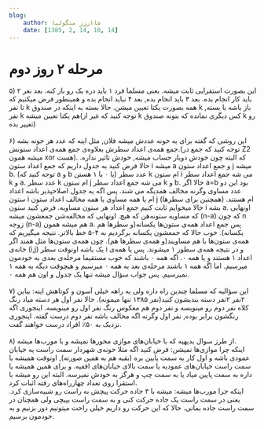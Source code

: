 ```yaml
---
blog:
    author: شااززز منگولیا
    date: [1385, 2, 14, 10, 14]
---
```

# مرحله ۲ روز دوم

<div class="cnt">
۵) این بصورت استقرایی ثابت میشه. یعنی مسلما فرد ۱ باید دره یک رو باز کنه. بعد نغر ۲ باید کار انجام بده. بعد ۳ باید انحام بده, بعد ۴ نباید انحام بده و همینطور فرض میکنیم که تا نفر k همه بصورت یکتا تعیین میشن. حالا بسته به اینکه در صندوق k باز باشه یا بسته, نفر k هم یکتا تعیین میشه(توجه کنید که غیر از k کس دیگری نمانده که بتونه صندوق k رو تغییر بده)<br/><br/>۶) این روشی که گغته برای یه خونه عددش میشه فلان, مثل اینه که عدد هر خونه بشه جمع همه‌ی اعداد سطرش بعلاوه‌ی جمع همه‌ی اعداد ستونش.(توجه کنید که جمع در Z2 میشه همون xor هست). که البته چون خودش دوبار حساب میشه, خودش تاثیر نداره. حالا فرض کنید به جدول داریم که جمع اعداد ستون i میشه a و جمع اعداد ستون j میشه b. (توجه کنید که a و b یا ۰ یا ۱ هستن) عدد سطر k ام ستون i می شه جمع اعداد سطر k و a. عدد سطر k ام ستون j می شه جمع اعداد سطر k و b. حالا اگر a=b بود این دو عدد مساوی وگرنه مخالف همدیگه می شند. پس اگه یه جدول اصلاحپذیر باشه اعداد ستون i ام یا همه مساوی یا همه مخالف اعداد ستون j ام هستند. (همچنین برای سطرها) حالا میخوایم ثابت کنیم جمع اعداد هر ستون مساویه. فرض کنید ستون i بشه a. اونهایی که مساویه ستونه‌هن که هیچ. اونهایی که مخالفه‌شن جمعشون  میشه (n-a) که چون n زوجه (n-a) هم میشه همون a. پس جمع اعداد همه‌ی ستون‌ها یکسانه(و سطرها هم یکسانه). خوب حالا که جمعشون یکسانه برگردیم به ۴-۵ خط بالاتر. نتیجه میگیریم که همه‌ی ستون‌ها با هم مساویند(و همه‌ی سطرها هم). چون همه‌ی ستون‌ها مثل همند اگر خانه‌ی (i,j) یک باشه اونوقت سطر i و در نتیجه همه‌ی سطور ۱ میشوند. پس یا همه‌ی اعداد ۱‍ هستند و یا همه ۰. اگه همه ۰ باشند که خوب مستقیما مرحله‌ی بعدی به خودمون میرسیم. اما اگه همه ۱ باشند مرحله‌ی بعد به همه ۰ میرسیم و هیچوقت دیگه به همه ۱ نمیرسیم. پس جواب سؤال میشه تنها یک جدول و اون هم همه ۰.<br/><br/>۷) این سؤالیه که مسلما چندین راه داره ولی یه راهه خیلی آسون و کوتاهش اینه: بیاین ۲نفر ۲نفر دسته بندیشون کنید(نفر ۱۳۸۵ تنها میمونه). حالا نفر اول هر دسته میاد رنگ کلاه نفر دوم رو مینویسه و نفر دوم هم معکوس رنگ نفر اول رو مینویسه. اینجوری اگه رنگشون برابر بوده, نفر اول وگرنه اگه مخالف باشه نفر دوم درست گفته. اینجوری نزدیک به ۵۰٪ افراد درست خواهند گفت.<br/><br/>۸) از طرز سوال بدیهیه که با خیابان‌های موازی محورها نمیشه و با مورب‌ها میشه.<br/>اینکه چرا موازی‌ها نمیشن: فرض کنید اگه مثلا خونه‌ی شهردار سمت راست یه خیابان عمودی باشه و اول کار به سمت پایین بره (بقیه هم به همین صورته), اونوقت همیشه یا سمت راست خیابان‌های عمودیه یا سمت بالای خیابان‌های افقیه. و برای همین همیشه یا داره به سمت پایین میاد یا به سمت چپ و هرگز به خودش نمیرسه. البته این رو میشه با استقرا روی تعداد چهارراه‌های رفته اثبات کرد.<br/>اینکه جرا مورب‌ها میشه: میشه با ۳ جاده حرکت پیچش به راست رو شبیه‌سازی کرد. یعنی در سمت راست یک جاده حرکت کنی و به سمت راست بپیچی ولی همچنان در سمت راست جاده بمانی. حالا که این حرکت رو داریم خیلی راحت میتونیم دور بزنیم و به خودمون برسیم.
</div>
